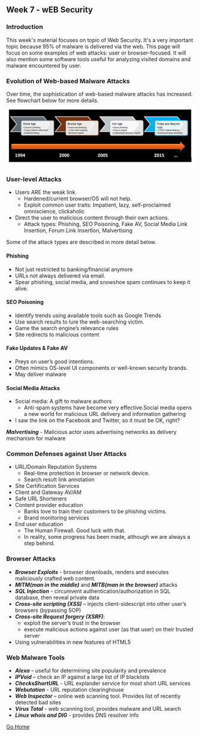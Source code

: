 ## Week 7 - wEB Security           
### Introduction
This week's material focuses on topic of Web Security. It's a very important topic
because 95% of malware is delivered via the web. This page will focus on some examples
of web attacks: user or browser-focused. It will also mention some software tools 
useful for analyzing visited domains and malware encountered by user.

### Evolution of Web-based Malware Attacks
Over time, the sophistication of web-based malware attacks has increased. See 
flowchart below for more details.

 ![alt text](../images/w7_web_malware_evo.jpg "Evolution of Web-malware attacks")

### User-level Attacks
*	Users ARE the weak link.
    *	Hardened/current browser/OS will not help.
    *	Exploit common user traits: Impatient, lazy, self-proclaimed omniscience, clickaholic 
*	Direct the user to malicious content through their own actions.
    *	Attack types: Phishing, SEO Poisoning, Fake AV, Social Media Link Insertion, 
    Forum Link Insertion, Malvertising

Some of the attack types are described in more detail below.

#### Phishing
*	Not just restricted to banking/financial anymore
*	URLs not always delivered via email.
*	Spear phishing, social media, and snowshoe spam continues to keep it alive.

#### SEO Poisoning
*	Identify trends using available tools such as Google Trends
*	Use search results to lure the web-searching victim.
*	Game the search engine’s relevance rules
*	Site redirects to malicious content

#### Fake Updates & Fake AV
*	Preys on user’s good intentions. 
*	Often mimics OS-level UI components or well-known security brands.
*	May deliver malware

#### Social Media Attacks
*	Social media: A gift to malware authors
    *	Anti-spam systems have become very effective.Social media opens a new world for malicious URL delivery and information gathering
*	I saw the link on the Facebook and Twitter, so it must be OK, right?

***Malvertising*** - Malicious actor uses advertising networks as delivery mechanism for malware

### Common Defenses against User Attacks
*	URL/Domain Reputation Systems
    *	Real-time protection in browser or network device.
    *	Search result link annotation
*	Site Certification Services
*	Client and Gateway AV/AM
*	Safe URL Shorteners
*	Content provider education
    *	Banks love to train their customers to be phishing victims.
    *	Brand monitoring services
*	End user education
    *	The Human Firewall. Good luck with that.
    *	In reality, some progress has been made, although we are always a step behind. 

### Browser Attacks
*	***Browser Exploits*** - browser downloads, renders and executes maliciously crafted web content.
*	***MITM(man in the middle)*** and ***MITB(man in the browser)*** attacks
*	***SQL Injection*** - circumvent authentication/authorization in SQL database, then reveal private data
*	***Cross-site scripting (XSS)*** – injects client-sidescript into other user’s browsers (bypassing SOP)
*	***Cross-site Request forgery (XSRF)***:
    *	exploit the server’s trust in the browser
    *	execute malicious actions against user (as that user) on their trusted server
*	Using vulnerabilities in new features of HTML5

### Web Malware Tools
*	***Alexa*** – useful for determining site popularity and prevalence
*	***IPVoid*** – check an IP against a large list of IP blacklists
*	***ChecksShortURL***  - URL explander service for most short URL services
*	***Webutation***  - URL reputation clearinghouse
*	***Web Inspector*** – online web scanning tool. Provides list of recently detected bad sites
*	***Virus Total***  - web scanning tool, provides malware and URL search
*	***Linux whois and DIG***  - provides DNS resolver info


[Go Home](../index.md) 
